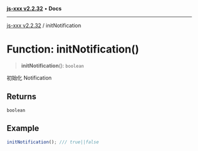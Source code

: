 [**js-xxx v2.2.32**](../README.md) • **Docs**

***

[js-xxx v2.2.32](../README.md) / initNotification

# Function: initNotification()

> **initNotification**(): `boolean`

初始化 Notification

## Returns

`boolean`

## Example

```ts
initNotification(); /// true||false
```
